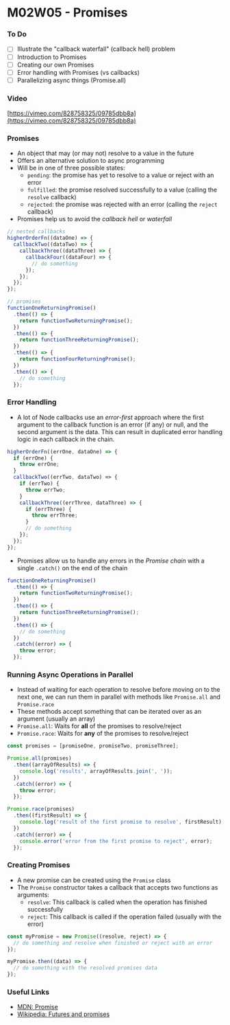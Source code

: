 # M02W05 - Promises

### To Do
- [ ] Illustrate the "callback waterfall" (callback hell) problem
- [ ] Introduction to Promises
- [ ] Creating our own Promises
- [ ] Error handling with Promises (vs callbacks)
- [ ] Parallelizing async things (Promise.all)

### Video
[https://vimeo.com/828758325/09785dbb8a](https://vimeo.com/828758325/09785dbb8a)

### Promises
- An object that may (or may not) resolve to a value in the future
- Offers an alternative solution to async programming
- Will be in one of three possible states:
  - `pending`: the promise has yet to resolve to a value or reject with an error
  - `fulfilled`: the promise resolved successfully to a value (calling the `resolve` callback)
  - `rejected`: the promise was rejected with an error (calling the `reject` callback)
- Promises help us to avoid the _callback hell_ or _waterfall_

```js
// nested callbacks
higherOrderFn((dataOne) => {
  callbackTwo((dataTwo) => {
    callbackThree((dataThree) => {
      callbackFour((dataFour) => {
        // do something
      });
    });
  });
});

// promises
functionOneReturningPromise()
  .then(() => {
    return functionTwoReturningPromise();
  })
  .then(() => {
    return functionThreeReturningPromise();
  })
  .then(() => {
    return functionFourReturningPromise();
  })
  .then(() => {
    // do something
  });
```

### Error Handling
- A lot of Node callbacks use an _error-first_ approach where the first argument to the callback function is an error (if any) or null, and the second argument is the data. This can result in duplicated error handling logic in each callback in the chain.

```js
higherOrderFn((errOne, dataOne) => {
  if (errOne) {
    throw errOne;
  }
  callbackTwo((errTwo, dataTwo) => {
    if (errTwo) {
      throw errTwo;
    }
    callbackThree((errThree, dataThree) => {
      if (errThree) {
        throw errThree;
      }
      // do something
    });
  });
});
```

- Promises allow us to handle any errors in the _Promise chain_ with a single `.catch()` on the end of the chain

```js
functionOneReturningPromise()
  .then(() => {
    return functionTwoReturningPromise();
  })
  .then(() => {
    return functionThreeReturningPromise();
  })
  .then(() => {
    // do something
  })
  .catch((error) => {
    throw error;
  });
```

### Running Async Operations in Parallel
- Instead of waiting for each operation to resolve before moving on to the next one, we can run them in parallel with methods like `Promise.all` and `Promise.race`
- These methods accept something that can be iterated over as an argument (usually an array)
- `Promise.all`: Waits for **all** of the promises to resolve/reject
- `Promise.race`: Waits for **any** of the promises to resolve/reject

```js
const promises = [promiseOne, promiseTwo, promiseThree];

Promise.all(promises)
  .then((arrayOfResults) => {
    console.log('results', arrayOfResults.join(', '));
  })
  .catch((error) => {
    throw error;
  });

Promise.race(promises)
  .then((firstResult) => {
    console.log('result of the first promise to resolve', firstResult);
  })
  .catch((error) => {
    console.error('error from the first promise to reject', error);
  });
```

### Creating Promises
- A new promise can be created using the `Promise` class
- The `Promise` constructor takes a callback that accepts two functions as arguments:
  - `resolve`: This callback is called when the operation has finished successfully
  - `reject`: This callback is called if the operation failed (usually with the error)

```js
const myPromise = new Promise((resolve, reject) => {
  // do something and resolve when finished or reject with an error
});

myPromise.then((data) => {
  // do something with the resolved promises data
});
```

### Useful Links
- [MDN: Promise](https://developer.mozilla.org/en-US/docs/Web/JavaScript/Reference/Global_Objects/Promise/prototype)
- [Wikipedia: Futures and promises](https://en.wikipedia.org/wiki/Futures_and_promises)